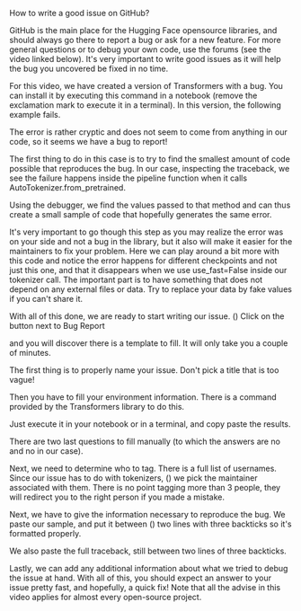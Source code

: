 How to write a good issue on GitHub?

GitHub is the main place for the Hugging Face opensource libraries, and should always go there to report a bug or ask for a new feature. For more general questions or to debug your own code, use the forums (see the video linked below). It's very important to write good issues as it will help the bug you uncovered be fixed in no time.

For this video, we have created a version of Transformers with a bug. You can install it by executing this command in a notebook (remove the exclamation mark to execute it in a terminal). In this version, the following example fails.

The error is rather cryptic and does not seem to come from anything in our code, so it seems we have a bug to report!

The first thing to do in this case is to try to find the smallest amount of code possible that reproduces the bug. In our case, inspecting the traceback, we see the failure happens inside the pipeline function when it calls AutoTokenizer.from_pretrained.

Using the debugger, we find the values passed to that method and can thus create a small sample of code that hopefully generates the same error.

It's very important to go though this step as you may realize the error was on your side and not a bug in the library, but it also will make it easier for the maintainers to fix your problem. Here we can play around a bit more with this code and notice the error happens for different checkpoints and not just this one, and that it disappears when we use use_fast=False inside our tokenizer call. The important part is to have something that does not depend on any external files or data. Try to replace your data by fake values if you can't share it.

With all of this done, we are ready to start writing our issue. () Click on the button next to Bug Report

and you will discover there is a template to fill. It will only take you a couple of minutes.

The first thing is to properly name your issue. Don't pick a title that is too vague!

Then you have to fill your environment information. There is a command provided by the Transformers library to do this.

Just execute it in your notebook or in a terminal, and copy paste the results.

There are two last questions to fill manually (to which the answers are no and no in our case).

Next, we need to determine who to tag. There is a full list of usernames. Since our issue has to do with tokenizers, () we pick the maintainer associated with them. There is no point tagging more than 3 people, they will redirect you to the right person if you made a mistake.

Next, we have to give the information necessary to reproduce the bug. We paste our sample, and put it between () two lines with three backticks so it's formatted properly.

We also paste the full traceback, still between two lines of three backticks.

Lastly, we can add any additional information about what we tried to debug the issue at hand. With all of this, you should expect an answer to your issue pretty fast, and hopefully, a quick fix! Note that all the advise in this video applies for almost every open-source project.